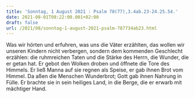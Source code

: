 ```yaml
---
title: 'Sonntag, 1 August 2021 : Psalm 78(77),3.4ab.23-24.25.54.'
date: 2021-08-01T08:22:00.001+02:00
draft: false
url: /2021/08/sonntag-1-august-2021-psalm-787734ab23.html
---
```


Was wir hörten und erfuhren, was uns die Väter erzählten, das wollen wir unseren Kindern nicht verbergen, sondern dem kommenden Geschlecht erzählen: die ruhmreichen Taten und die Stärke des Herrn, die Wunder, die er getan hat. Er gebot den Wolken droben und öffnete die Tore des Himmels. Er ließ Manna auf sie regnen als Speise, er gab ihnen Brot vom Himmel. Da aßen die Menschen Wunderbrot; Gott gab ihnen Nahrung in Fülle. Er brachte sie in sein heiliges Land, in die Berge, die er erwarb mit mächtiger Hand.